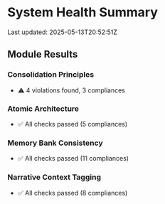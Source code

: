 # System Health Summary

Last updated: 2025-05-13T20:52:51Z

## Module Results

### Consolidation Principles

- ⚠️ 4 violations found, 3 compliances

### Atomic Architecture

- ✅ All checks passed (5 compliances)

### Memory Bank Consistency

- ✅ All checks passed (11 compliances)

### Narrative Context Tagging

- ✅ All checks passed (8 compliances)

